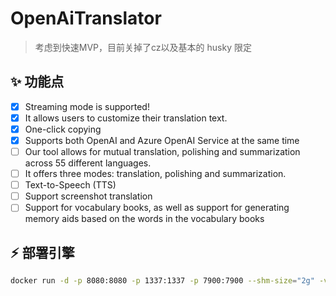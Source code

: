 # OpenAiTranslator

> 考虑到快速MVP，目前关掉了cz以及基本的 husky 限定

## :sparkles: 功能点

- [x] Streaming mode is supported!
- [x] It allows users to customize their translation text.
- [x] One-click copying
- [x] Supports both OpenAI and Azure OpenAI Service at the same time
- [ ] Our tool allows for mutual translation, polishing and summarization across 55 different languages.
- [ ] It offers three modes: translation, polishing and summarization.
- [ ] Text-to-Speech (TTS)
- [ ] Support screenshot translation
- [ ] Support for vocabulary books, as well as support for generating memory aids based on the words in the vocabulary
  books

## :zap: 部署引擎

```sh
docker run -d -p 8080:8080 -p 1337:1337 -p 7900:7900 --shm-size="2g" -v ${PWD}/hardir:/app/hardir hlohaus789/g4f:latest
```

